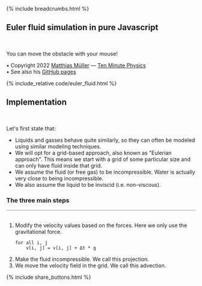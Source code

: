 {% include breadcrumbs.html %}

## Euler fluid simulation in pure Javascript
<div class="header_line"><br/></div>

You can move the obstacle with your mouse!

&#x2022; Copyright 2022 [Matthias Müller](https://www.matthiasMueller.info/tenMinutePhysics) &mdash; [Ten Minute Physics](https://www.youtube.com/c/TenMinutePhysics)<br/>
&#x2022; See also his [GitHub pages](https://matthias-research.github.io/pages/tenMinutePhysics/index.html)<br/>

{% include_relative code/euler_fluid.html %}

<p style="clear: both;"></p>

## Implementation 
<div class="header_line"><br/></div>

Let's first state that:

- Liquids and gasses behave quite similarly, so they can often be modeled using similar modeling techniques.
- We will opt for a grid-based approach, also known as "Eulerian approach".
  This means we start with a grid of some particular size and can only have fluid inside that grid. 
- We assume the fluid (or free gas) to be incompressible. Water is actually very close to being incompressible.
- We also assume the liquid to be inviscid (i.e. non-viscous).


### The three main steps 
<div style="border-top: 1px solid #999999"><br/></div>

1. Modify the velocity values based on the forces. Here we only use the gravitational force.
   ```
   for all i, j
       v[i, j] = v[i, j] + Δt * g 
   ```
2. Make the fluid incompressible. We call this projection.
3. We move the velocity field in the grid. We call this advection.

<p style="clear: both;"></p>

{% include share_buttons.html %}


